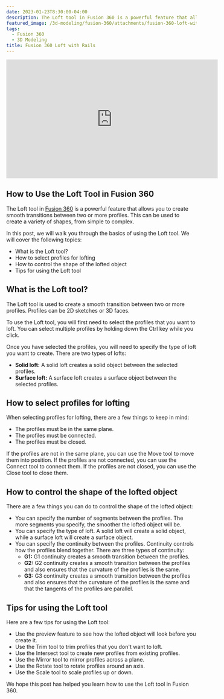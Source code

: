 ```yaml
---
date: 2023-01-23T8:30:00-04:00
description: The Loft tool in Fusion 360 is a powerful feature that allows you to create smooth transitions between two or more profiles. This can be used to create a variety of shapes, from simple to complex.
featured_image: /3d-modeling/fusion-360/attachments/fusion-360-loft-with-rails.jpg
tags:
  - Fusion 360
  - 3D Modeling
title: Fusion 360 Loft with Rails
---
```


<div class="iframe-16-9-container">
<iframe class="youTubeIframe" width="560" height="315" src="https://www.youtube.com/embed/OTBZuSGG6bc?rel=0" title="YouTube video player" frameborder="0" allow="accelerometer; autoplay; clipboard-write; encrypted-media; gyroscope; picture-in-picture; web-share" allowfullscreen></iframe>
</div>

## How to Use the Loft Tool in Fusion 360

The Loft tool in [Fusion 360](fusion-360.md) is a powerful feature that allows you to create smooth transitions between two or more profiles. This can be used to create a variety of shapes, from simple to complex.

In this post, we will walk you through the basics of using the Loft tool. We will cover the following topics:

- What is the Loft tool?
- How to select profiles for lofting
- How to control the shape of the lofted object
- Tips for using the Loft tool

## What is the Loft tool?

The Loft tool is used to create a smooth transition between two or more profiles. Profiles can be 2D sketches or 3D faces.

To use the Loft tool, you will first need to select the profiles that you want to loft. You can select multiple profiles by holding down the Ctrl key while you click.

Once you have selected the profiles, you will need to specify the type of loft you want to create. There are two types of lofts:

- **Solid loft:** A solid loft creates a solid object between the selected profiles.
- **Surface loft:** A surface loft creates a surface object between the selected profiles.

## How to select profiles for lofting

When selecting profiles for lofting, there are a few things to keep in mind:

- The profiles must be in the same plane.
- The profiles must be connected.
- The profiles must be closed.

If the profiles are not in the same plane, you can use the Move tool to move them into position. If the profiles are not connected, you can use the Connect tool to connect them. If the profiles are not closed, you can use the Close tool to close them.

## How to control the shape of the lofted object

There are a few things you can do to control the shape of the lofted object:

- You can specify the number of segments between the profiles. The more segments you specify, the smoother the lofted object will be.
- You can specify the type of loft. A solid loft will create a solid object, while a surface loft will create a surface object.
- You can specify the continuity between the profiles. Continuity controls how the profiles blend together. There are three types of continuity:
  - **G1:** G1 continuity creates a smooth transition between the profiles.
  - **G2:** G2 continuity creates a smooth transition between the profiles and also ensures that the curvature of the profiles is the same.
  - **G3:** G3 continuity creates a smooth transition between the profiles and also ensures that the curvature of the profiles is the same and that the tangents of the profiles are parallel.

## Tips for using the Loft tool

Here are a few tips for using the Loft tool:

- Use the preview feature to see how the lofted object will look before you create it.
- Use the Trim tool to trim profiles that you don't want to loft.
- Use the Intersect tool to create new profiles from existing profiles.
- Use the Mirror tool to mirror profiles across a plane.
- Use the Rotate tool to rotate profiles around an axis.
- Use the Scale tool to scale profiles up or down.

We hope this post has helped you learn how to use the Loft tool in Fusion 360.
